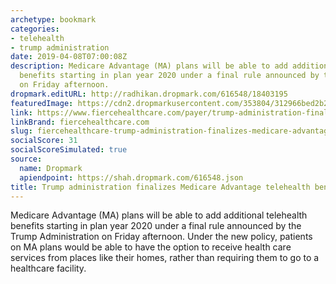 ```yaml
---
archetype: bookmark
categories:
- telehealth
- trump administration
date: 2019-04-08T07:00:08Z
description: Medicare Advantage (MA) plans will be able to add additional telehealth
  benefits starting in plan year 2020 under a final rule announced by the Trump Administration
  on Friday afternoon.
dropmark.editURL: http://radhikan.dropmark.com/616548/18403195
featuredImage: https://cdn2.dropmarkusercontent.com/353804/312966bed2b2a3be4a13d9b403514fdc742e964240ef2bb463a1707febc42f4c/thumbnail/BannerTelehealth.jpg?Expires=1557430062&Signature=gAz-myJvg2NOftWe3d5IU5YcRUQ2LTGgUWczFj59KaMS5Wsr5ROZXm2naVxYcky4ejhd3R6WH3TkoDhzfxdp2i2YCXZQbxC2sawfRQjnszu9LiCw0K2LYNdQhJOiCsp7pbZQZvC26vH38NQME9L2bpf0zinZiQB9Ih0CXe0awp8AJtzCxi6cV9gvQ04krCr4MTutynjkHRlyYjPeQL1mgRDdiOlA278Uv8ibDmoEbnHmUVjgRlK1WUqlnVqUnk5R3ehfswnBwIgdh2-e75sFoQ~032XIa2tqEmGzALkurZvAXE57iw5n3NGQW8CygkPopZ6yoJEM7tg3cPKp7qfuwQ__&Key-Pair-Id=APKAITQYWVEN757ZA4KQ
link: https://www.fiercehealthcare.com/payer/trump-administration-finalizes-medicare-advantage-telehealth-benefit-policy
linkBrand: fiercehealthcare.com
slug: fiercehealthcare-trump-administration-finalizes-medicare-advantage-telehealth-benefit-policy
socialScore: 31
socialScoreSimulated: true
source:
  name: Dropmark
  apiendpoint: https://shah.dropmark.com/616548.json
title: Trump administration finalizes Medicare Advantage telehealth benefit policy
---
```

Medicare Advantage (MA) plans will be able to add additional telehealth benefits starting in plan year 2020 under a final rule announced by the Trump Administration on Friday afternoon. Under the new policy, patients on MA plans would be able to have the option to receive health care services from places like their homes, rather than requiring them to go to a healthcare facility.